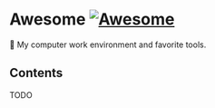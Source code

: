 # Awesome [![Awesome](https://awesome.re/badge-flat.svg)](https://awesome.re)

🦖 My computer work environment and favorite tools.

## Contents
TODO
